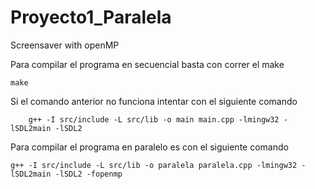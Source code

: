 # Proyecto1_Paralela
Screensaver with openMP

Para compilar el programa en secuencial basta con correr el make
```ssh
make
```
Si el comando anterior no funciona intentar con el siguiente comando
```ssh
	g++ -I src/include -L src/lib -o main main.cpp -lmingw32 -lSDL2main -lSDL2

```

Para compilar el programa en paralelo es con el siguiente comando
```ssh
g++ -I src/include -L src/lib -o paralela paralela.cpp -lmingw32 -lSDL2main -lSDL2 -fopenmp
```
